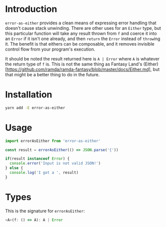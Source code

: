 # Introduction

`error-as-either` provides a clean means of expressing error handling that
doesn't cause stack unwinding. There are other uses for an `Either` type, but
this particular function will take any result thrown from `f` and coerce it into
an `Error` if it isn't one already, and then `return` the `Error` instead of
`throw`ing it. The benefit is that eithers can be composable, and it removes
invisible control flow from your program's execution.

It should be noted the result returned here is `A | Error` where `A` is whatever
the return type of `f` is. This is not the same thing as Fantasy Land's
(Either)[https://github.com/ramda/ramda-fantasy/blob/master/docs/Either.md], but
that might be a better thing to do in the future.

# Installation

``` sh
yarn add -E error-as-either
```

# Usage

``` javascript
import errorAsEither from 'error-as-either'

const result = errorAsEither(() => JSON.parse('{'))

if(result instanceof Error) {
  console.error('Input is not valid JSON!')
} else {
  console.log('I got a ', result)
}
```

# Types

This is the signature for `errorAsEither`:

``` javascript
<A>(f: () => A): A | Error
```
